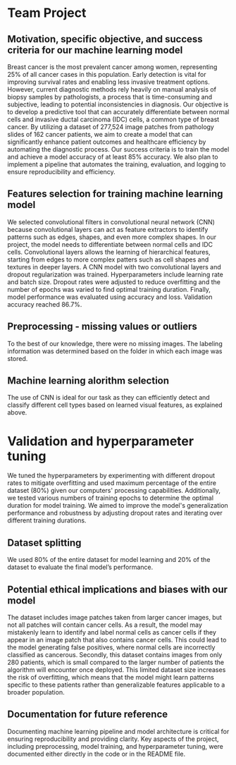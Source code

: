 # Team Project

## Motivation, specific objective, and success criteria for our machine learning model
Breast cancer is the most prevalent cancer among women, representing 25% of all cancer cases in this population. Early detection is vital for improving survival rates and enabling less invasive treatment options. However, current diagnostic methods rely heavily on manual analysis of biopsy samples by pathologists, a process that is time-consuming and subjective, leading to potential inconsistencies in diagnosis.
Our objective is to develop a predictive tool that can accurately differentiate between normal cells and invasive ductal carcinoma (IDC) cells, a common type of breast cancer. By utilizing a dataset of 277,524 image patches from pathology slides of 162 cancer patients, we aim to create a model that can significantly enhance patient outcomes and healthcare efficiency by automating the diagnostic process.
Our success criteria is to train the model and achieve a model accuracy of at least 85% accuracy. We also plan to implement a pipeline that automates the training, evaluation, and logging to ensure reproducibility and efficiency. 

## Features selection for training machine learning model 
We selected convolutional filters in convolutional neural network (CNN) because convolutional layers can act as feature extractors to identify patterns such as edges, shapes, and even more complex shapes. 
In our project, the model needs to differentiate between normal cells and IDC cells. Convolutional layers allows the learning of hierarchical features, starting from edges to more complex patters such as cell shapes and textures in deeper layers. A CNN model with two convolutional layers and dropout regularization was trained. Hyperparameters include learning rate and batch size. Dropout rates were adjusted to reduce overfitting and the number of epochs was varied to find optimal training duration. 
Finally, model performance was evaluated using accuracy and loss. Validation accuracy reached 86.7%. 

## Preprocessing - missing values or outliers 
To the best of our knowledge, there were no missing images. The labeling information was determined based on the folder in which each image was stored.

## Machine learning alorithm selection 
The use of CNN is ideal for our task as they can efficiently detect and classify different cell types based on learned visual features, as explained above. 

# Validation and hyperparameter tuning 
We tuned the hyperparameters by experimenting with different dropout rates to mitigate overfitting and used maximum percentage of the entire dataset (80%) given our computers' processing capabilities. Additionally, we tested various numbers of training epochs to determine the optimal duration for model training. We aimed to improve the model's generalization performance and robustness by adjusting dropout rates and iterating over different training durations. 

## Dataset splitting 
We used 80% of the entire dataset for model learning and 20% of the dataset to evaluate the final model’s performance. 

## Potential ethical implications and biases with our model
The dataset includes image patches taken from larger cancer images, but not all patches will contain cancer cells. As a result, the model may mistakenly learn to identify and label normal cells as cancer cells if they appear in an image patch that also contains cancer cells. This could lead to the model generating false positives, where normal cells are incorrectly classified as cancerous.
Secondly, this dataset contains images from only 280 patients, which is small compared to the larger number of patients the algorithm will encounter once deployed. This limited dataset size increases the risk of overfitting, which means that the model might learn patterns specific to these patients rather than generalizable features applicable to a broader population. 

## Documentation for future reference 
Documenting machine learning pipeline and model architecture is critical for ensuring reproducibility and providing clarity. Key aspects of the project, including preprocessing, model training, and hyperparameter tuning, were documented either directly in the code or in the README file.
